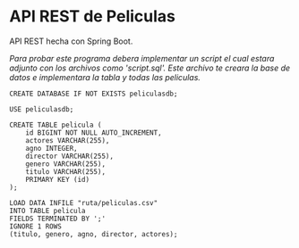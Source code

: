 # API REST de Peliculas

API REST hecha con Spring Boot.

*Para probar este programa debera implementar un script el cual estara adjunto con los archivos como 'script.sql'. Este archivo te creara la base de datos e implementara la tabla y todas las peliculas.*

```
CREATE DATABASE IF NOT EXISTS peliculasdb;

USE peliculasdb;

CREATE TABLE pelicula (
    id BIGINT NOT NULL AUTO_INCREMENT,
    actores VARCHAR(255),
    agno INTEGER,
    director VARCHAR(255),
    genero VARCHAR(255),
    titulo VARCHAR(255),
    PRIMARY KEY (id)
);

LOAD DATA INFILE "ruta/peliculas.csv"
INTO TABLE pelicula
FIELDS TERMINATED BY ';'
IGNORE 1 ROWS
(titulo, genero, agno, director, actores);
```
